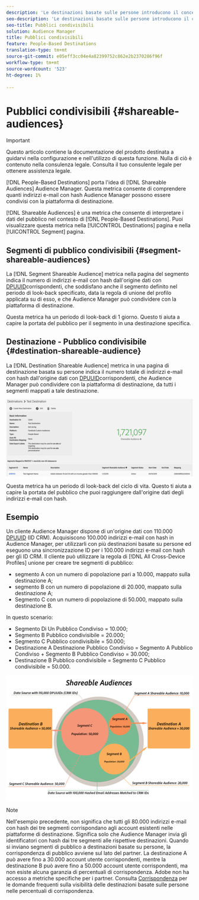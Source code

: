 ```yaml
---
description: 'Le destinazioni basate sulle persone introducono il concetto di pubblico condivisibile  Audience Manager. Questa metrica consente di comprendere quanti indirizzi e-mail con hash  Audience Manager possono essere condivisi con la piattaforma di destinazione. '
seo-description: 'Le destinazioni basate sulle persone introducono il concetto di pubblico condivisibile  Audience Manager. Questa metrica consente di comprendere quanti indirizzi e-mail con hash  Audience Manager possono essere condivisi con la piattaforma di destinazione. '
seo-title: Pubblici condivisibili
solution: Audience Manager
title: Pubblici condivisibili
feature: People-Based Destinations
translation-type: tm+mt
source-git-commit: e05eff3cc04e4a82399752c862e2b2370286f96f
workflow-type: tm+mt
source-wordcount: '523'
ht-degree: 1%

---
```



# Pubblici condivisibili {#shareable-audiences}

>[!IMPORTANT]
>Questo articolo contiene la documentazione del prodotto destinata a guidarvi nella configurazione e nell&#39;utilizzo di questa funzione. Nulla di ciò è contenuto nella consulenza legale. Consulta il tuo consulente legale per ottenere assistenza legale.

[!DNL People-Based Destinations] porta l&#39;idea di [!DNL Shareable Audiences] Audience Manager. Questa metrica consente di comprendere quanti indirizzi e-mail con hash  Audience Manager possono essere condivisi con la piattaforma di destinazione.

[!DNL Shareable Audiences] è una metrica che consente di interpretare i dati del pubblico nel contesto di [!DNL People-Based Destinations]. Puoi visualizzare questa metrica nella [!UICONTROL Destinations] pagina e nella [!UICONTROL Segment] pagina.

## Segmenti di pubblico condivisibili {#segment-shareable-audiences}

La [!DNL Segment Shareable Audience] metrica nella pagina del segmento indica il numero di indirizzi e-mail con hash dall&#39;origine dati con [DPUUID](../../reference/ids-in-aam.md)corrispondenti, che soddisfano anche il segmento definito nel periodo di look-back specificato, data la regola di unione del profilo applicata su di esso, e che  Audience Manager può condividere con la piattaforma di destinazione.

Questa metrica ha un periodo di look-back di 1 giorno. Questo ti aiuta a capire la portata del pubblico per il segmento in una destinazione specifica.

## Destinazione - Pubblico condivisibile {#destination-shareable-audience}

La [!DNL Destination Shareable Audience] metrica in una pagina di destinazione basata su persone indica il numero totale di indirizzi e-mail con hash dall&#39;origine dati con [DPUUID](../../reference/ids-in-aam.md)corrispondenti, che  Audience Manager può condividere con la piattaforma di destinazione, da tutti i segmenti mappati a tale destinazione.

![shareable-audiences](assets/dest-shareable-audiences.png)

Questa metrica ha un periodo di look-back del ciclo di vita. Questo ti aiuta a capire la portata del pubblico che puoi raggiungere dall&#39;origine dati degli indirizzi e-mail con hash.

## Esempio

Un cliente Audience Manager  dispone di un&#39;origine dati con 110.000 [DPUUID](../../reference/ids-in-aam.md) (ID CRM). Acquisiscono 100.000 indirizzi e-mail con hash in  Audience Manager, per utilizzarli con più destinazioni basate su persone ed eseguono una sincronizzazione ID per i 100.000 indirizzi e-mail con hash per gli ID CRM. Il cliente può utilizzare la regola di [!DNL All Cross-Device Profiles] unione per creare tre segmenti di pubblico:

* segmento A con un numero di popolazione pari a 10.000, mappato sulla destinazione A;
* segmento B con un numero di popolazione di 20.000, mappato sulla destinazione A;
* Segmento C con un numero di popolazione di 50.000, mappato sulla destinazione B.

In questo scenario:

* Segmento Di Un Pubblico Condiviso = 10.000;
* Segmento B Pubblico condivisibile = 20.000;
* Segmento C Pubblico condivisibile = 50.000;
* Destinazione A Destinazione Pubblico Condiviso = Segmento A Pubblico Condiviso + Segmento B Pubblico Condiviso = 30.000;
* Destinazione B Pubblico condivisibile = Segmento C Pubblico condivisibile = 50.000.

![shareable-audiences-diagramma](assets/shareable-audiences.png)

>[!NOTE]
>
>Nell&#39;esempio precedente, non significa che tutti gli 80.000 indirizzi e-mail con hash dei tre segmenti corrispondano agli account esistenti nelle piattaforme di destinazione. Significa solo che  Audience Manager invia gli identificatori con hash dai tre segmenti alle rispettive destinazioni. Quando si inviano segmenti di pubblico a destinazioni basate su persone, la corrispondenza di pubblico avviene sul lato del partner. La destinazione A può avere fino a 30.000 account utente corrispondenti, mentre la destinazione B può avere fino a 50.000 account utente corrispondenti, ma non esiste alcuna garanzia di percentuali di corrispondenza. Adobe non ha accesso a metriche specifiche per i partner. Consulta [Corrispondenza](../../faq/faq-people-based-destinations.md#match-rates) per le domande frequenti sulla visibilità delle destinazioni basate sulle persone nelle percentuali di corrispondenza.
